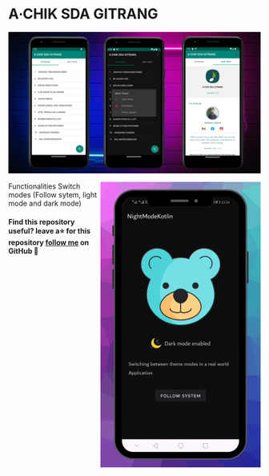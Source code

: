 # A∙CHIK SDA GITRANG


<p align="center">
<img src="/previews/1.png"/>
</p>


<img src="/previews/gif.gif" align="right" width="320"/>




Functionalities
Switch modes (Follow sytem, light mode and dark mode)

#### Find this repository useful? leave a⭐ for this repository [follow me](https://github.com/ArsrangMarak) on GitHub 🤩


